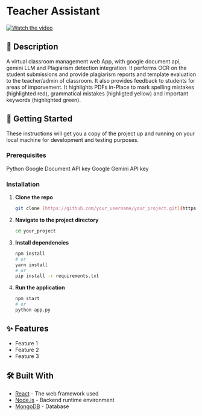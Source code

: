 # Teacher Assistant

[![Watch the video](https://img.shields.io/badge/Demo-Video-blue?style=for-the-badge&logo=youtube)](https://www.youtube.com/watch?v=your_video_id_here)

## 📖 Description

A virtual classroom management web App, with google document api, gemini LLM and Plagiarism detection integration. It performs OCR on the student submissions and provide plagiarism reports and template evaluation to the teacher/admin of classroom. It also provides feedback to students for areas of imporvement.
It highlights PDFs in-Place to mark spelling mistakes (highlighted red), grammatical mistakes (highligted yellow) and important keywords (highlighted green).

## 🚀 Getting Started

These instructions will get you a copy of the project up and running on your local machine for development and testing purposes.

### Prerequisites

Python
Google Document API key
Google Gemini API key


### Installation
1.  **Clone the repo**
    ```sh
    git clone [https://github.com/your_username/your_project.git](https://github.com/your_username/your_project.git)
    ```
2.  **Navigate to the project directory**
    ```sh
    cd your_project
    ```
3.  **Install dependencies**
    ```sh
    npm install
    # or
    yarn install
    # or
    pip install -r requirements.txt
    ```
4.  **Run the application**
    ```sh
    npm start
    # or
    python app.py
    ```

## ✨ Features

- Feature 1
- Feature 2
- Feature 3

## 🛠️ Built With

* [React](https://reactjs.org/) - The web framework used
* [Node.js](https://nodejs.org/) - Backend runtime environment
* [MongoDB](https://www.mongodb.com/) - Database


